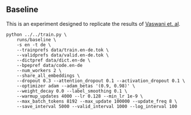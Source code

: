 
## Baseline

This is an experiment designed to replicate the results of
[Vaswani et. al](https://arxiv.org/abs/1706.03762).

```
python ../../train.py \
    runs/baseline \
    -s en -t de \
    --trainprefs data/train.en-de.tok \
    --validprefs data/valid.en-de.tok \
    --dictpref data/dict.en-de \
    --bpepref data/code.en-de
    --num_workers 2 \
    --share_all_embeddings \
    --dropout 0.3 --attention_dropout 0.1 --activation_dropout 0.1 \
    --optimizer adam --adam_betas '(0.9, 0.98)' \
    --weight_decay 0.0 --label_smoothing 0.1 \
    --warmup_updates 4000 --lr 0.128 --min_lr 1e-9 \
    --max_batch_tokens 8192 --max_update 100000 --update_freq 8 \
    --save_interval 5000 --valid_interval 1000 --log_interval 100
```
